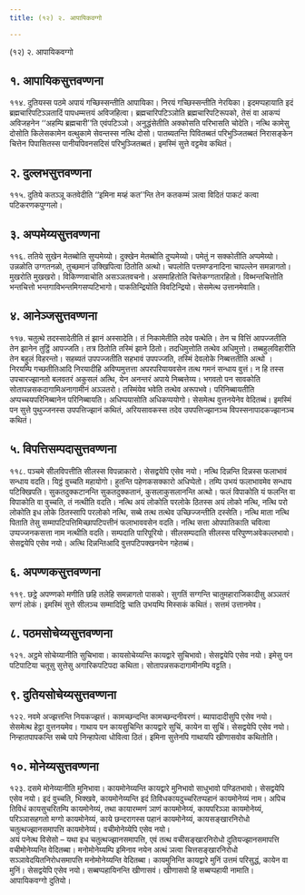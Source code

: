 ```yaml
---
title: (१२) २. आपायिकवग्गो

---
```

(१२) २. आपायिकवग्गो  


## १. आपायिकसुत्तवण्णना

११४. दुतियस्स पठमे अपायं गच्छिस्सन्तीति आपायिका। निरयं गच्छिस्सन्तीति नेरयिका। इदमप्पहायाति इदं ब्रह्मचारिपटिञ्ञतादिं पापधम्मत्तयं अविजहित्वा। ब्रह्मचारिपटिञ्ञोति ब्रह्मचारिपटिरूपको, तेसं वा आकप्पं अविजहनेन ‘‘अहम्पि ब्रह्मचारी’’ति एवंपटिञ्ञो। अनुद्धंसेतीति अक्कोसति परिभासति चोदेति। नत्थि कामेसु दोसोति किलेसकामेन वत्थुकामे सेवन्तस्स नत्थि दोसो। पातब्यतन्ति पिवितब्बतं परिभुञ्जितब्बतं निरासङ्केन चित्तेन पिपासितस्स पानीयपिवनसदिसं परिभुञ्जितब्बतं। इमस्मिं सुत्ते वट्टमेव कथितं।  


## २. दुल्लभसुत्तवण्णना

११५. दुतिये कतञ्ञू कतवेदीति ‘‘इमिना मय्हं कत’’न्ति तेन कतकम्मं ञत्वा विदितं पाकटं कत्वा पटिकरणकपुग्गलो।  


## ३. अप्पमेय्यसुत्तवण्णना

११६. ततिये सुखेन मेतब्बोति सुप्पमेय्यो। दुक्खेन मेतब्बोति दुप्पमेय्यो। पमेतुं न सक्कोतीति अप्पमेय्यो। उन्नळोति उग्गतनळो, तुच्छमानं उक्खिपित्वा ठितोति अत्थो। चपलोति पत्तमण्डनादिना चापल्लेन समन्नागतो। मुखरोति मुखखरो। विकिण्णवाचोति असञ्ञतवचनो। असमाहितोति चित्तेकग्गतारहितो। विब्भन्तचित्तोति भन्तचित्तो भन्तगाविभन्तमिगसप्पटिभागो। पाकतिन्द्रियोति विवटिन्द्रियो। सेसमेत्थ उत्तानमेवाति।  


## ४. आनेञ्जसुत्तवण्णना

११७. चतुत्थे तदस्सादेतीति तं झानं अस्सादेति। तं निकामेतीति तदेव पत्थेति। तेन च वित्तिं आपज्जतीति तेन झानेन तुट्ठिं आपज्जति। तत्र ठितोति तस्मिं झाने ठितो। तदधिमुत्तोति तत्थेव अधिमुत्तो। तब्बहुलविहारीति तेन बहुलं विहरन्तो। सहब्यतं उपपज्जतीति सहभावं उपपज्जति, तस्मिं देवलोके निब्बत्ततीति अत्थो । निरयम्पि गच्छतीतिआदि निरयादीहि अविप्पमुत्तत्ता अपरपरियायवसेन तत्थ गमनं सन्धाय वुत्तं। न हि तस्स उपचारज्झानतो बलवतरं अकुसलं अत्थि, येन अनन्तरं अपाये निब्बत्तेय्य। भगवतो पन सावकोति सोतापन्नसकदागामिअनागामीनं अञ्ञतरो। तस्मिंयेव भवेति तत्थेव अरूपभवे। परिनिब्बायतीति अप्पच्चयपरिनिब्बानेन परिनिब्बायति। अधिप्पयासोति अधिकप्पयोगो। सेसमेत्थ वुत्तनयेनेव वेदितब्बं। इमस्मिं पन सुत्ते पुथुज्जनस्स उपपत्तिज्झानं कथितं, अरियसावकस्स तदेव उपपत्तिज्झानञ्च विपस्सनापादकज्झानञ्च कथितं।  


## ५. विपत्तिसम्पदासुत्तवण्णना

११८. पञ्चमे सीलविपत्तीति सीलस्स विपन्नाकारो। सेसद्वयेपि एसेव नयो। नत्थि दिन्नन्ति दिन्नस्स फलाभावं सन्धाय वदति। यिट्ठं वुच्चति महायोगो। हुतन्ति पहेणकसक्कारो अधिप्पेतो। तम्पि उभयं फलाभावमेव सन्धाय पटिक्खिपति। सुकतदुक्कटानन्ति सुकतदुक्कतानं, कुसलाकुसलानन्ति अत्थो। फलं विपाकोति यं फलन्ति वा विपाकोति वा वुच्चति, तं नत्थीति वदति। नत्थि अयं लोकोति परलोके ठितस्स अयं लोको नत्थि, नत्थि परो लोकोति इध लोके ठितस्सापि परलोको नत्थि, सब्बे तत्थ तत्थेव उच्छिज्जन्तीति दस्सेति। नत्थि माता नत्थि पिताति तेसु सम्मापटिपत्तिमिच्छापटिपत्तीनं फलाभाववसेन वदति। नत्थि सत्ता ओपपातिकाति चवित्वा उप्पज्जनकसत्ता नाम नत्थीति वदति। सम्पदाति पारिपूरियो। सीलसम्पदाति सीलस्स परिपुण्णअवेकल्लभावो। सेसद्वयेपि एसेव नयो। अत्थि दिन्नन्तिआदि वुत्तपटिपक्खनयेन गहेतब्बं।  


## ६. अपण्णकसुत्तवण्णना

११९. छट्ठे अपण्णको मणीति छहि तलेहि समन्नागतो पासको। सुगतिं सग्गन्ति चातुमहाराजिकादीसु अञ्ञतरं सग्गं लोकं। इमस्मिं सुत्ते सीलञ्च सम्मादिट्ठि चाति उभयम्पि मिस्सकं कथितं। सत्तमं उत्तानमेव।  


## ८. पठमसोचेय्यसुत्तवण्णना

१२१. अट्ठमे सोचेय्यानीति सुचिभावा। कायसोचेय्यन्ति कायद्वारे सुचिभावो। सेसद्वयेपि एसेव नयो। इमेसु पन पटिपाटिया चतूसु सुत्तेसु अगारिकपटिपदा कथिता। सोतापन्नसकदागामीनम्पि वट्टति।  


## ९. दुतियसोचेय्यसुत्तवण्णना

१२२. नवमे अज्झत्तन्ति नियकज्झत्तं। कामच्छन्दन्ति कामच्छन्दनीवरणं। ब्यापादादीसुपि एसेव नयो। सेसमेत्थ हेट्ठा वुत्तनयमेव। गाथाय पन कायसुचिन्ति कायद्वारे सुचिं, कायेन वा सुचिं। सेसद्वयेपि एसेव नयो। निन्हातपापकन्ति सब्बे पापे निन्हापेत्वा धोवित्वा ठितं। इमिना सुत्तेनपि गाथायपि खीणासवोव कथितोति।  


## १०. मोनेय्यसुत्तवण्णना

१२३. दसमे मोनेय्यानीति मुनिभावा। कायमोनेय्यन्ति कायद्वारे मुनिभावो साधुभावो पण्डितभावो। सेसद्वयेपि एसेव नयो। इदं वुच्चति, भिक्खवे, कायमोनेय्यन्ति इदं तिविधकायदुच्चरितप्पहानं कायमोनेय्यं नाम। अपिच तिविधं कायसुचरितम्पि कायमोनेय्यं, तथा कायारम्मणं ञाणं कायमोनेय्यं, कायपरिञ्ञा कायमोनेय्यं, परिञ्ञासहगतो मग्गो कायमोनेय्यं, काये छन्दरागस्स पहानं कायमोनेय्यं, कायसङ्खारनिरोधो चतुत्थज्झानसमापत्ति कायमोनेय्यं। वचीमोनेय्येपि एसेव नयो।  
अयं पनेत्थ विसेसो – यथा इध चतुत्थज्झानसमापत्ति, एवं तत्थ वचीसङ्खारनिरोधो दुतियज्झानसमापत्ति वचीमोनेय्यन्ति वेदितब्बा। मनोमोनेय्यम्पि इमिनाव नयेन अत्थं ञत्वा चित्तसङ्खारनिरोधो सञ्ञावेदयितनिरोधसमापत्ति मनोमोनेय्यन्ति वेदितब्बा। कायमुनिन्ति कायद्वारे मुनिं उत्तमं परिसुद्धं, कायेन वा मुनिं। सेसद्वयेपि एसेव नयो। सब्बप्पहायिनन्ति खीणासवं। खीणासवो हि सब्बप्पहायी नामाति।  
आपायिकवग्गो दुतियो।  